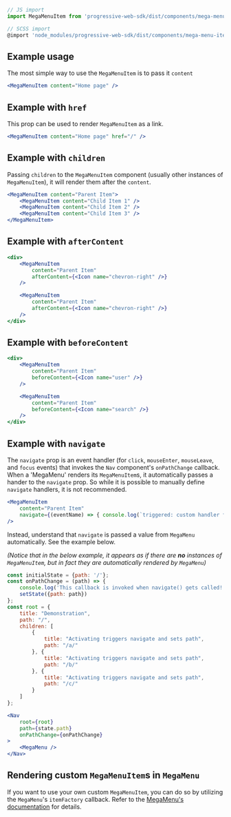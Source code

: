 ```js static
// JS import
import MegaMenuItem from 'progressive-web-sdk/dist/components/mega-menu'

// SCSS import
@import 'node_modules/progressive-web-sdk/dist/components/mega-menu-item/base';
```


## Example usage

The most simple way to use the `MegaMenuItem` is to pass it `content`

```jsx
<MegaMenuItem content="Home page" />
```


## Example with `href`

This prop can be used to render `MegaMenuItem` as a link.

```jsx
<MegaMenuItem content="Home page" href="/" />
```


## Example with `children`

Passing `children` to the `MegaMenuItem` component (usually other instances of `MegaMenuItem`), it will render them after the `content`.

```jsx
<MegaMenuItem content="Parent Item">
    <MegaMenuItem content="Child Item 1" />
    <MegaMenuItem content="Child Item 2" />
    <MegaMenuItem content="Child Item 3" />
</MegaMenuItem>
```


## Example with `afterContent`

```jsx
<div>
    <MegaMenuItem
        content="Parent Item"
        afterContent={<Icon name="chevron-right" />}
    />

    <MegaMenuItem
        content="Parent Item"
        afterContent={<Icon name="chevron-right" />}
    />
</div>
```


## Example with `beforeContent`

```jsx
<div>
    <MegaMenuItem
        content="Parent Item"
        beforeContent={<Icon name="user" />}
    />

    <MegaMenuItem
        content="Parent Item"
        beforeContent={<Icon name="search" />}
    />
</div>
```


## Example with `navigate`

The `navigate` prop is an event handler (for `click`, `mouseEnter`, `mouseLeave`, and `focus` events) that invokes the `Nav` component's `onPathChange` callback. When a 'MegaMenu' renders its `MegaMenuItem`s, it automatically passes a hander to the `navigate` prop. So while it is possible to manually define `navigate` handlers, it is not recommended.

```jsx
<MegaMenuItem
    content="Parent Item"
    navigate={(eventName) => { console.log(`triggered: custom handler for ${eventName} event`) }}
/>
```

Instead, understand that `navigate` is passed a value from `MegaMenu` automatically. See the example below.

_(Notice that in the below example, it appears as if there are **no** instances of `MegaMenuItem`, but in fact they are automatically rendered by `MegaMenu`)_

```jsx
const initialState = {path: '/'};
const onPathChange = (path) => {
    console.log('This callback is invoked when navigate() gets called!')
    setState({path: path})
};
const root = {
    title: "Demonstration",
    path: "/",
    children: [
        {
            title: "Activating triggers navigate and sets path",
            path: "/a/"
        }, {
            title: "Activating triggers navigate and sets path",
            path: "/b/"
        }, {
            title: "Activating triggers navigate and sets path",
            path: "/c/"
        }
    ]
};

<Nav
    root={root}
    path={state.path}
    onPathChange={onPathChange}
>
    <MegaMenu />
</Nav>
```


## Rendering custom `MegaMenuItem`s in `MegaMenu`

If you want to use your own custom `MegaMenuItem`, you can do so by utilizing the `MegaMenu`'s `itemFactory` callback. Refer to the [MegaMenu's documentation](#!/MegaMenu) for details.
